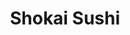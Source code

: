 ---
layout: place
title: "Shokai Sushi"
permalink: /iowa/fairfield/shokai-sushi.html
stateAbbr: IA
stateName: Iowa
cityName: Fairfield
place_id: ChIJ4bRp4Wtm5ocR7iMIC21T4uY
photos:
  - name: >-
      places/ChIJ4bRp4Wtm5ocR7iMIC21T4uY/photos/AeeoHcI4uAlkczYc0o7sPp4WjhvoOi5wB4NPzqfvl0JTgYbvJzFf9V3UlliVpKaDVP_BBU5VSe8E2yNiIsHoCtTyM1AK1JS5nOhHmeQXPePfU0Sg1NwhPWo_gLmkgFotAWMWZjEjfQSQSh3fJbzmI665rHtN4yYZrqovRQUli7eaac1Pp95K0WA2LJjgiwsTkR07rxq6fiJ0-lvvglj3DB_uXAHvfF_bmundJjqRdEnY6FpsenUxrFPNlN5C5DOXNKW-4tduuvSo0K3jQvZh7yIqXB1M42X2ZMciBFdHufXGn3tIh9I4J0YtHBc7A1pnddE9S9bhiVxOc-fNarKoHZLHMYmevgvnzsGQt9uHNje03FIu_R3ILkKa7SACBnrbW06jEaN5ktQHcw4PKG3Em0-XW23oK-iRkrUcNKPMvWHLIIu3qQ
    widthPx: 3024
    heightPx: 4032
    authorAttributions:
      - displayName: Seth Braun
        uri: https://maps.google.com/maps/contrib/101645856804644423771
        photoUri: >-
          https://lh3.googleusercontent.com/a-/ALV-UjUWVg_kdoQFmjAOQuhBwqEqL6sahpfCd6HasCmwVJP9xkteRr_2=s100-p-k-no-mo
    flagContentUri: >-
      https://www.google.com/local/imagery/report/?cb_client=maps_api_places.places_api&image_key=!1e10!2sCIHM0ogKEICAgICE24itEw&hl=en-US
    googleMapsUri: >-
      https://www.google.com/maps/place//data=!3m4!1e2!3m2!1sCIHM0ogKEICAgICE24itEw!2e10!4m2!3m1!1s0x87e6666be169b4e1:0xe6e2536d0b0823ee
  - name: >-
      places/ChIJ4bRp4Wtm5ocR7iMIC21T4uY/photos/AeeoHcJBx2LdF1dQdhrbdrLY3g9oKlHn53DbcNad-ynmyF9Ilf_wkQNtNDMVCIFasJDXdnMZsNptiN8LaBXF6A-EyvgztN61OQYDR9ZjoOFTYNG76nS5xgnH33AJ5oU6epodaDxmp6l_ryxR1GZBMImeR8Ve2P7_C563scrkcXh0aOouuQCWw3nJB7x94c6fJYEtli3-8bTpm4f4uYuegiR5qWvUDu9shUPf2eQNihc2QydWwBRyybFxMrF9E4fk4Q03t3C2qj8VpnqvEknyq-0GkvouP7dylSjcr9W5ceLA2zGRCf2skoaTnNil1vIPUaxfirmicrc5YhRKyeKaFxTyUw9NCRI5pMgccVJbD966oNtsAu81VpV86221NBB6bDMRacEY2ZncrvCj5oB0Ms_eLUte3TWkHgAMVkxkmJ9baZtr2OaX
    widthPx: 3264
    heightPx: 1836
    authorAttributions:
      - displayName: Andy Rodeffer
        uri: https://maps.google.com/maps/contrib/106084671647734499165
        photoUri: >-
          https://lh3.googleusercontent.com/a-/ALV-UjW2F5Gfctg-p7drPYX-YQ0fJ22WLEBFjw25mmaf5YARGQPDviPv=s100-p-k-no-mo
    flagContentUri: >-
      https://www.google.com/local/imagery/report/?cb_client=maps_api_places.places_api&image_key=!1e10!2sCIHM0ogKEICAgICEudH_5gE&hl=en-US
    googleMapsUri: >-
      https://www.google.com/maps/place//data=!3m4!1e2!3m2!1sCIHM0ogKEICAgICEudH_5gE!2e10!4m2!3m1!1s0x87e6666be169b4e1:0xe6e2536d0b0823ee
  - name: >-
      places/ChIJ4bRp4Wtm5ocR7iMIC21T4uY/photos/AeeoHcLnHjZloeG1HW-Sg8J_zgHbnAmmrnGmkFPEqMafeEUz6M3gopjVGdUaCIDATNh0j_EGERAayPeADlEmJzBCJ6vE07l5SzIVal6p-MmUqx-56hQcl-C7OVorqRRgSDE5F_G0V4IPfUTzxjRd4hKX_zBtj64-xlLUgED5sMoFVAyUTopvr3pQOqverL1PKR7M89BaBTqyZzXFn8K6MwxY90i0H9mOm24WNbJrNzUs_hRrMW_Sihx5wCSD0VXF_GnEUUlINMPnuxsbDn7oBm96N5VJrNw3_3__sQiKnTIF-gO1yf96wCQLOWzKrw0oEYbrbyEUyrs_DEMCHVeSvycGF2ciOpQASgCfV-E0Stn7FMeqfaJFDG4T24KEEdMcE0vADZLuJyOzSLrjgPELdU-eVzQaULydFpzJkFb4Tl32yLup5onH
    widthPx: 4032
    heightPx: 3024
    authorAttributions:
      - displayName: Trevor Hyde
        uri: https://maps.google.com/maps/contrib/100256585650354195030
        photoUri: >-
          https://lh3.googleusercontent.com/a/ACg8ocJXgJnwlbOi9SGLqeFUH6kI035CaU_sMg5Dj-nwtFzT2cklQA=s100-p-k-no-mo
    flagContentUri: >-
      https://www.google.com/local/imagery/report/?cb_client=maps_api_places.places_api&image_key=!1e10!2sCIHM0ogKEICAgIDPssqA4gE&hl=en-US
    googleMapsUri: >-
      https://www.google.com/maps/place//data=!3m4!1e2!3m2!1sCIHM0ogKEICAgIDPssqA4gE!2e10!4m2!3m1!1s0x87e6666be169b4e1:0xe6e2536d0b0823ee
  - name: >-
      places/ChIJ4bRp4Wtm5ocR7iMIC21T4uY/photos/AeeoHcKEQG90xRoYqHMDcynHXL0W4noOysxea8ih9NoLmu4DkexRMZjqDuFDEPXLocqhOhk-1jFR3tpeQv1121H1Gf78caH6bS4Lc51m7httD40G3u_Fjh-ldIJLtILzhOpwGFua2tKkI4UqGjb0d4DPYB8-CJHYpTcbr1ltq8jWOdpuJkk7jkQJse45jttin0en7SRwctXDvYtKgF5NyuZQ-tEXy85w4v7PXg4wjqTiGJ75eYhsWJ1lh0SS6VgbDLpR_-4CJ7XT1uFLmhD3d2166mQMPK1PxhoXMcOW_OS9WP9QVnK-1l3OByfTOIFkTFOYGehneTlFZ-bdoxzqhN8Xrrv6-YgZgFSlSI0I8qyEgstuPMuSD25eO0W9jf7aYIDpZntU8PT3J5PJiVe6WeuOP-nHIfpRE1-CmNjl7rxDpxInFw
    widthPx: 4032
    heightPx: 3024
    authorAttributions:
      - displayName: Rhonda Vaughn
        uri: https://maps.google.com/maps/contrib/114930703673317004588
        photoUri: >-
          https://lh3.googleusercontent.com/a-/ALV-UjWFNf0GywhRI951yk5cs3f2stfbg62_DZJTMx2gZZJJRcSX5JE=s100-p-k-no-mo
    flagContentUri: >-
      https://www.google.com/local/imagery/report/?cb_client=maps_api_places.places_api&image_key=!1e10!2sCIHM0ogKEICAgIC9m4i5aQ&hl=en-US
    googleMapsUri: >-
      https://www.google.com/maps/place//data=!3m4!1e2!3m2!1sCIHM0ogKEICAgIC9m4i5aQ!2e10!4m2!3m1!1s0x87e6666be169b4e1:0xe6e2536d0b0823ee
  - name: >-
      places/ChIJ4bRp4Wtm5ocR7iMIC21T4uY/photos/AeeoHcKTOkUGGQFor-A7h4W0Unz6U5dSHWbxeHyg7F9xK2YCU_Wl9kCT9dQungO3RaytQ6jdTsHwtux1BniJHbxyOVbwlOHbGypfonvXVGjQvDY5IeWUGQyTxV6lkNS9pC_P5fL_1rH19z_h4JAAOePENb8EnMniVj1KIMq5CZxPjNwQ5GT6HSHv5XyyPp_Rmsaux5YSmBZZJwLxB8fa3U1G27X4SHiq5rT1xkxDZrj4ACss8LwUtDQLpbdpsVx2vLbwIHZjlT7_vfcJEOjiyY8ltKpQZ5d2iNUK9oIUOdvLaLatiGkFAmebbJ7lVnImmehiINXPuSymdD7vxLlTEgjRb9U_s0WywL3KgoUfSXIMYqL-XjxOY2bz_DOmdOdh3bK7IvRDCMFIZaOutUaIiypss5Btue5w9R4hYB3dF6wIO8A
    widthPx: 3600
    heightPx: 4800
    authorAttributions:
      - displayName: Jo Greiner
        uri: https://maps.google.com/maps/contrib/109922646436098241802
        photoUri: >-
          https://lh3.googleusercontent.com/a-/ALV-UjVDlYarfUhbg7_atSJr_BqzopfNCpQxAk1abhfWBZARuzzwwJI=s100-p-k-no-mo
    flagContentUri: >-
      https://www.google.com/local/imagery/report/?cb_client=maps_api_places.places_api&image_key=!1e10!2sCIHM0ogKEICAgICTwe3OGg&hl=en-US
    googleMapsUri: >-
      https://www.google.com/maps/place//data=!3m4!1e2!3m2!1sCIHM0ogKEICAgICTwe3OGg!2e10!4m2!3m1!1s0x87e6666be169b4e1:0xe6e2536d0b0823ee
  - name: >-
      places/ChIJ4bRp4Wtm5ocR7iMIC21T4uY/photos/AeeoHcIzJMZ2n0wfe74FszakfqpBGOhBDCFPN5DKhOkowX00EMQECpHZ3v5PbUqUg48CEjBaMHMfskMmGOmpwMI028IjyeYDr2ajMKknGzq4HBSNmrWH9W2CpeOe0HtDK5GZgH5Muti4EHNiYkXi9_9viWzUj1m5P2-4xugolh9aktGvWIeY593Rq2tYo7yCt51mIcLSVZpkuXnSpz2iCjhm9qL9r5nhXfQHIkbf1CrSVgjzB4qLXLSTGSMzL7DkwB6v1YoocjJ_ehE6MCTtZ01Yh1LSxT-VC0anINVRROlkhvglL1XNRZWF3zOT9Bt6-xqyGveo-zmUKxpnQvHJN2yob04Gqxzcbfdurj7S589DatMP0HaHmtxWYNO9B-e2ILi3o9XB4vx-XRvf3YNMS7-osfWSQdaFrE-CeKZIiBQpWX-kYYz_
    widthPx: 4032
    heightPx: 3024
    authorAttributions:
      - displayName: Tim Engman
        uri: https://maps.google.com/maps/contrib/106335401895324753717
        photoUri: >-
          https://lh3.googleusercontent.com/a/ACg8ocLHY3JwpFVEUKYZe_qLIySAd_8KntLvf2JLkL6RlAYypC_51w=s100-p-k-no-mo
    flagContentUri: >-
      https://www.google.com/local/imagery/report/?cb_client=maps_api_places.places_api&image_key=!1e10!2sCIHM0ogKEICAgICE74jI7QE&hl=en-US
    googleMapsUri: >-
      https://www.google.com/maps/place//data=!3m4!1e2!3m2!1sCIHM0ogKEICAgICE74jI7QE!2e10!4m2!3m1!1s0x87e6666be169b4e1:0xe6e2536d0b0823ee
  - name: >-
      places/ChIJ4bRp4Wtm5ocR7iMIC21T4uY/photos/AeeoHcJapUWbIMvT37YqpHACSJY336la6XF7aS5DrpibVhcH-W6Rwd8LTXdr9i5BgHqQgMboLOULtbOUoqnB61oKoN6Om8XAdnkacRNlveETRl03Azyo3KWeQzCoSoGjAU_VaALfmEdVaUUatUVtmddvsQP1N-BGW-EPHRkT6heqe6GMBaRZYQ3zcKNKWpZ1M4y5ai_cebohAAEpWfa3ap7uV8zqUqSbYlveVGv7oUfglKYV5CLzhduFZfAtk8TN1HwaLn1rgIyESWecvFA3-8Y2f--IdnXW2QNUCLWwkGcmv45DeuQBlvG7qHJZ2g3P2yg9T_wDiZs7MWhU5245SE-JRIgWHoYf1DqXcuNs8ytB5gzBj768dfhPKTcHEl5RvBklNVsyPun-R-FVpqd4NsCgcOzzWpOLwsWQkoOT4nhzy-GZdF8c
    widthPx: 3024
    heightPx: 4032
    authorAttributions:
      - displayName: Seth Braun
        uri: https://maps.google.com/maps/contrib/101645856804644423771
        photoUri: >-
          https://lh3.googleusercontent.com/a-/ALV-UjUWVg_kdoQFmjAOQuhBwqEqL6sahpfCd6HasCmwVJP9xkteRr_2=s100-p-k-no-mo
    flagContentUri: >-
      https://www.google.com/local/imagery/report/?cb_client=maps_api_places.places_api&image_key=!1e10!2sCIHM0ogKEICAgICE24illwE&hl=en-US
    googleMapsUri: >-
      https://www.google.com/maps/place//data=!3m4!1e2!3m2!1sCIHM0ogKEICAgICE24illwE!2e10!4m2!3m1!1s0x87e6666be169b4e1:0xe6e2536d0b0823ee
  - name: >-
      places/ChIJ4bRp4Wtm5ocR7iMIC21T4uY/photos/AeeoHcL5z3UC2JuII9uCubS-WxcAasA_VdQCxqCeR5xC51Tul87btSrMOVIiM_BNZ52ZuzHP5ZmJjl3rRu6io89dZq6PRWrDAZqhlbsdSCmru6UFWTK8wP4mU5ay5mqGI62XF6DpM14i6BPyDDmKY3p6LXi36BmomIk92DbfnsJ0s0axHXVpbkGlCyAasIjg7Pio-abi22S4-J6AYISDBHml9mmrUNcB3KxFAyF7qmAD6R5A8wB0okvJiX89AfHWS1UhMV7-6IM5s1LglBmZPKvoEIw0z0XOb5QZgPG5Yz9NpgWGpe3EBgYNOgKIn7ArxSCmiiV_SjytdtiwpYm6Twd6M3FcCSJQrDmxt_V3MObuTYcYW5XrLM1tOf9bJlnbmLGaDvJ5HsIB0T90kidRXKvz5VKWrVbeRAqZ6ZeRcVyyZhp8yEMx
    widthPx: 4000
    heightPx: 3000
    authorAttributions:
      - displayName: Dũng Lý Trung
        uri: https://maps.google.com/maps/contrib/101255788377806266396
        photoUri: >-
          https://lh3.googleusercontent.com/a-/ALV-UjUqiaLXd82AEHVqhSpBOiG8Aq1k7Fxa8QI9rn_OCJFOpwx9plAl=s100-p-k-no-mo
    flagContentUri: >-
      https://www.google.com/local/imagery/report/?cb_client=maps_api_places.places_api&image_key=!1e10!2sCIHM0ogKEICAgID-uO_2ugE&hl=en-US
    googleMapsUri: >-
      https://www.google.com/maps/place//data=!3m4!1e2!3m2!1sCIHM0ogKEICAgID-uO_2ugE!2e10!4m2!3m1!1s0x87e6666be169b4e1:0xe6e2536d0b0823ee
  - name: >-
      places/ChIJ4bRp4Wtm5ocR7iMIC21T4uY/photos/AeeoHcKJQmtuiIbbKfUyvWtWp53l3cJQiMn2vZe_9ffRiDfT62dRiCvH7dLGRtYX8_tkOJZiH0GRl9iN4vFw8DtaMJtzZh1pdfj583BJDtz8tJ1PRGVqGJn7Fm4pOKxGQrwsnvB-A9v2YU-vLXAylpndmw3EcCgNmwk9hgRZt5UJWwOIFVO3-xrNMgSiPm3T1KNRkUxaYysJ2qkPdK3J0dVa_alrsbO6CMF1gSBH-FRf0nfmOuU1HOdB_1tr93Ydd__VTfXKYHPONocoujlBFcHERB5-KZDXCiATKh9YkzJWjt7phWYj9ZRbW-ZwiWluJC4_L4N2IffIy3pz6-beHJtLQFnPdJrX06_VsiIcEG2xuodHscIENs0042tFlp6OiZFsEd9q_V-9ceIhf0T8QAVu2wyE08UZsqwBOvSMJKzyowI
    widthPx: 1920
    heightPx: 1080
    authorAttributions:
      - displayName: Michael Fitzgerald
        uri: https://maps.google.com/maps/contrib/104019492750757168245
        photoUri: >-
          https://lh3.googleusercontent.com/a-/ALV-UjXyeKxNvlcZm-ro1wYevWO9iW72M_zEkRVoctNAVwkA1RO1TWFXBA=s100-p-k-no-mo
    flagContentUri: >-
      https://www.google.com/local/imagery/report/?cb_client=maps_api_places.places_api&image_key=!1e10!2sCIHM0ogKEICAgID45c2oLQ&hl=en-US
    googleMapsUri: >-
      https://www.google.com/maps/place//data=!3m4!1e2!3m2!1sCIHM0ogKEICAgID45c2oLQ!2e10!4m2!3m1!1s0x87e6666be169b4e1:0xe6e2536d0b0823ee
  - name: >-
      places/ChIJ4bRp4Wtm5ocR7iMIC21T4uY/photos/AeeoHcIPrwIrEs664ufKniUxQ2ikjZjsKSnFIT61cFpRJrJRc_Np4PUu__WswfkFnINADnGpM3sY9xAUz2dI99MLQOIcEuPdTMWTWA19F7bOQdpus0o3af3X7ntNt1PDQlKVLWb_tQCJ3sXMIwISIH9IXRNsMtLTGMZHwSr_eqJeIaAloZqA66uC69FI61wtla07No40lOrk6saPpjpMcuApnUIpT4e48JY4rRNk50MqcZz-ccz4aSWMyhr0Hhlo1t6WaXreBQRBf9_CafawiexsjyQTypKvajzGGRzZND57j0d5aBNUtzvkF7I5JZQorfkEWtsjJo3gsYlM_ZKSosL_XSyT6P6PwW68yCRiqMrQWaz0-UblvRUCee3iVdyJmEIYN8viKC3SS5VZKri8b_iih4c5BwZ5bxJR7MGjGsQqZsd2SQ
    widthPx: 3024
    heightPx: 4032
    authorAttributions:
      - displayName: Angela Eborg
        uri: https://maps.google.com/maps/contrib/100372248975622539899
        photoUri: >-
          https://lh3.googleusercontent.com/a-/ALV-UjWW_kJbaFdYfzCUJW7oLIAObi9GoCSt2W_V1zeAMQrniDLBbyQv=s100-p-k-no-mo
    flagContentUri: >-
      https://www.google.com/local/imagery/report/?cb_client=maps_api_places.places_api&image_key=!1e10!2sCIHM0ogKEICAgIC1pPGqHA&hl=en-US
    googleMapsUri: >-
      https://www.google.com/maps/place//data=!3m4!1e2!3m2!1sCIHM0ogKEICAgIC1pPGqHA!2e10!4m2!3m1!1s0x87e6666be169b4e1:0xe6e2536d0b0823ee
address: 51 N 2nd St, Fairfield, IA 52556, USA
street: 51 N 2nd St
city: Fairfield
state: IA
zip: '52556'
country: USA
neighborhood: null
latitude: '41.007215'
longitude: '-91.964835'
accessibility_options:
  wheelchairAccessibleParking: true
  wheelchairAccessibleEntrance: true
  wheelchairAccessibleRestroom: true
  wheelchairAccessibleSeating: true
business_status: OPERATIONAL
name: Shokai Sushi
google_maps_links:
  directionsUri: >-
    https://www.google.com/maps/dir//''/data=!4m7!4m6!1m1!4e2!1m2!1m1!1s0x87e6666be169b4e1:0xe6e2536d0b0823ee!3e0
  placeUri: https://maps.google.com/?cid=16636951701261657070
  writeAReviewUri: >-
    https://www.google.com/maps/place//data=!4m3!3m2!1s0x87e6666be169b4e1:0xe6e2536d0b0823ee!12e1
  reviewsUri: >-
    https://www.google.com/maps/place//data=!4m4!3m3!1s0x87e6666be169b4e1:0xe6e2536d0b0823ee!9m1!1b1
  photosUri: >-
    https://www.google.com/maps/place//data=!4m3!3m2!1s0x87e6666be169b4e1:0xe6e2536d0b0823ee!10e5
primary_type: Sushi Restaurant
opening_hours:
  regular: null
  current: null
secondary_opening_hours:
  regular:
    weekdayDescriptions: null
    type: null
  current:
    weekdayDescriptions: null
    type: null
phone: (641) 469-3277
price_level: PRICE_LEVEL_MODERATE
price_range: $20 &ndash; $30
rating: '4.5'
rating_count: 400
website: https://m.facebook.com/shokaisushi/
description: null
reviews:
  - name: >-
      places/ChIJ4bRp4Wtm5ocR7iMIC21T4uY/reviews/ChZDSUhNMG9nS0VJQ0FnSURQc3NxQUlnEAE
    relativePublishTimeDescription: 4 months ago
    rating: 1
    text:
      text: >-
        To start, the restaurant smells like a dive bar bathroom. In retrospect
        that should have been enough of a red flag. But my main grievance is the
        laughably absurd portions of fish included in their rolls which are
        priced comparably with decent sushi places in, say, Chicago. The rainbow
        roll was not as advertised, only had some white fish on the top and the
        most meager fillet of eel inside. If you’re in Fairfield and craving
        sushi, cook a cup of rice and drizzle some fish sauce on it—you’ll save
        about $30, taste more fish, get the same amount of rice, and hopefully
        won’t have to smell a filthy toilet while you do it.
      languageCode: en
    originalText:
      text: >-
        To start, the restaurant smells like a dive bar bathroom. In retrospect
        that should have been enough of a red flag. But my main grievance is the
        laughably absurd portions of fish included in their rolls which are
        priced comparably with decent sushi places in, say, Chicago. The rainbow
        roll was not as advertised, only had some white fish on the top and the
        most meager fillet of eel inside. If you’re in Fairfield and craving
        sushi, cook a cup of rice and drizzle some fish sauce on it—you’ll save
        about $30, taste more fish, get the same amount of rice, and hopefully
        won’t have to smell a filthy toilet while you do it.
      languageCode: en
    authorAttribution:
      displayName: Trevor Hyde
      uri: https://www.google.com/maps/contrib/100256585650354195030/reviews
      photoUri: >-
        https://lh3.googleusercontent.com/a/ACg8ocJXgJnwlbOi9SGLqeFUH6kI035CaU_sMg5Dj-nwtFzT2cklQA=s128-c0x00000000-cc-rp-mo-ba2
    publishTime: '2024-11-30T18:42:07.763278Z'
    flagContentUri: >-
      https://www.google.com/local/review/rap/report?postId=ChZDSUhNMG9nS0VJQ0FnSURQc3NxQUlnEAE&d=17924085&t=1
    googleMapsUri: >-
      https://www.google.com/maps/reviews/data=!4m6!14m5!1m4!2m3!1sChZDSUhNMG9nS0VJQ0FnSURQc3NxQUlnEAE!2m1!1s0x87e6666be169b4e1:0xe6e2536d0b0823ee
  - name: >-
      places/ChIJ4bRp4Wtm5ocR7iMIC21T4uY/reviews/ChZDSUhNMG9nS0VJQ0FnTUR3MDRHRkdnEAE
    relativePublishTimeDescription: 2 weeks ago
    rating: 5
    text:
      text: >-
        I’ve been coming here for years and it is my favorite. The owner does a
        great job of mixing it up with awesome specials and some of the freshest
        fish to be found.
      languageCode: en
    originalText:
      text: >-
        I’ve been coming here for years and it is my favorite. The owner does a
        great job of mixing it up with awesome specials and some of the freshest
        fish to be found.
      languageCode: en
    authorAttribution:
      displayName: Landon
      uri: https://www.google.com/maps/contrib/106669971914649597645/reviews
      photoUri: >-
        https://lh3.googleusercontent.com/a/ACg8ocLM8-QSho0MNRxHF3FPFesLKe6i7NHE-P8Y98jEx_kXTJ663A=s128-c0x00000000-cc-rp-mo-ba2
    publishTime: '2025-03-28T03:40:29.740267Z'
    flagContentUri: >-
      https://www.google.com/local/review/rap/report?postId=ChZDSUhNMG9nS0VJQ0FnTUR3MDRHRkdnEAE&d=17924085&t=1
    googleMapsUri: >-
      https://www.google.com/maps/reviews/data=!4m6!14m5!1m4!2m3!1sChZDSUhNMG9nS0VJQ0FnTUR3MDRHRkdnEAE!2m1!1s0x87e6666be169b4e1:0xe6e2536d0b0823ee
  - name: >-
      places/ChIJ4bRp4Wtm5ocR7iMIC21T4uY/reviews/ChZDSUhNMG9nS0VJQ0FnTURBczZyY2FBEAE
    relativePublishTimeDescription: 2 months ago
    rating: 5
    text:
      text: >-
        I had a very enjoyable experience here. I was seated in a timely manner.
        The environment was clean and there were a medium amount of people
        present in various booths and tables. Not too busy, and not too empty.
        The menu was very clear and easy to understand, with many choices of
        food items ranging from appetizers, sides, meals, rolls, drinks, and
        desserts. Once I ordered there was a short wait for my food, not too
        short, but also not too long. Being by myself gave me time to appreciate
        the ambiance and see that the wait staff were very skilled in taking
        care of customers. My food tasted great, and checking out was very
        simple.
      languageCode: en
    originalText:
      text: >-
        I had a very enjoyable experience here. I was seated in a timely manner.
        The environment was clean and there were a medium amount of people
        present in various booths and tables. Not too busy, and not too empty.
        The menu was very clear and easy to understand, with many choices of
        food items ranging from appetizers, sides, meals, rolls, drinks, and
        desserts. Once I ordered there was a short wait for my food, not too
        short, but also not too long. Being by myself gave me time to appreciate
        the ambiance and see that the wait staff were very skilled in taking
        care of customers. My food tasted great, and checking out was very
        simple.
      languageCode: en
    authorAttribution:
      displayName: Jonathan S
      uri: https://www.google.com/maps/contrib/114221967261661623531/reviews
      photoUri: >-
        https://lh3.googleusercontent.com/a-/ALV-UjVjjIetPffjbyr6dKtNt8OdHLXZ2uPLfFoHuvOKv-bC1EgspizlUA=s128-c0x00000000-cc-rp-mo-ba5
    publishTime: '2025-02-11T17:47:53.982878Z'
    flagContentUri: >-
      https://www.google.com/local/review/rap/report?postId=ChZDSUhNMG9nS0VJQ0FnTURBczZyY2FBEAE&d=17924085&t=1
    googleMapsUri: >-
      https://www.google.com/maps/reviews/data=!4m6!14m5!1m4!2m3!1sChZDSUhNMG9nS0VJQ0FnTURBczZyY2FBEAE!2m1!1s0x87e6666be169b4e1:0xe6e2536d0b0823ee
  - name: >-
      places/ChIJ4bRp4Wtm5ocR7iMIC21T4uY/reviews/ChZDSUhNMG9nS0VJQ0FnSUNfamNqRVlBEAE
    relativePublishTimeDescription: 2 months ago
    rating: 1
    text:
      text: >-
        Not returning. My family and I arrived about 5:45pm for my birthday. We
        ordered simple easy food to make. One sushi roll, sashimi, chicken wings
        and dumplings. The service lacks adequate coverage to accommodate a
        large crowd of guests in the restaurant. It took 45 minutes to get a
        Godzilla Roll and sashimi. Another 20 minutes goes by and the remainder
        of our food had still not showed up. We were told by the waitress that
        the remainder of our meal would be right up when my roll and sashimi
        showed up. Disappointed with the service my family and I left. The
        waitress had the nerve to ask my parents to pay for the entire meal even
        though we did not have the rest of our food. It seemed reluctant that we
        only paid for what we were served. Atmosphere is too packed. Not enough
        space to get around tables. Their previous location had adequate seating
        and service. The bar got better service than the rest of the restaurant.
        Never again.
      languageCode: en
    originalText:
      text: >-
        Not returning. My family and I arrived about 5:45pm for my birthday. We
        ordered simple easy food to make. One sushi roll, sashimi, chicken wings
        and dumplings. The service lacks adequate coverage to accommodate a
        large crowd of guests in the restaurant. It took 45 minutes to get a
        Godzilla Roll and sashimi. Another 20 minutes goes by and the remainder
        of our food had still not showed up. We were told by the waitress that
        the remainder of our meal would be right up when my roll and sashimi
        showed up. Disappointed with the service my family and I left. The
        waitress had the nerve to ask my parents to pay for the entire meal even
        though we did not have the rest of our food. It seemed reluctant that we
        only paid for what we were served. Atmosphere is too packed. Not enough
        space to get around tables. Their previous location had adequate seating
        and service. The bar got better service than the rest of the restaurant.
        Never again.
      languageCode: en
    authorAttribution:
      displayName: Erin Harris
      uri: https://www.google.com/maps/contrib/114077903693623464523/reviews
      photoUri: >-
        https://lh3.googleusercontent.com/a-/ALV-UjWnX3GUyRSNJfDB0SXYAqHRPJ2eX5-mL95ZVgo0zSnlMe0kRwB6Dw=s128-c0x00000000-cc-rp-mo-ba3
    publishTime: '2025-01-18T01:35:09.467507Z'
    flagContentUri: >-
      https://www.google.com/local/review/rap/report?postId=ChZDSUhNMG9nS0VJQ0FnSUNfamNqRVlBEAE&d=17924085&t=1
    googleMapsUri: >-
      https://www.google.com/maps/reviews/data=!4m6!14m5!1m4!2m3!1sChZDSUhNMG9nS0VJQ0FnSUNfamNqRVlBEAE!2m1!1s0x87e6666be169b4e1:0xe6e2536d0b0823ee
  - name: >-
      places/ChIJ4bRp4Wtm5ocR7iMIC21T4uY/reviews/ChZDSUhNMG9nS0VJQ0FnSURvbExLYU53EAE
    relativePublishTimeDescription: 6 years ago
    rating: 4
    text:
      text: >-
        PROS:

        1. Great sushi for a small town in Iowa

        2. Food generally meets and sometimes exceeds expectations


        CONS: (Measuring against their own best standards)

        1. Service is inconsistent. Has been great and mediocre.

        2. While the food is good, it isn't always great.


        I could have gone 5 stars purely from the perspective of good Sushi in
        Southeast Iowa. Where else are you going to get this? Ottumwa? Mt.
        Pleasant? No way.


        But I think that Shokai could execute more consistently.

        I will continue to go back when I visit FF.
      languageCode: en
    originalText:
      text: >-
        PROS:

        1. Great sushi for a small town in Iowa

        2. Food generally meets and sometimes exceeds expectations


        CONS: (Measuring against their own best standards)

        1. Service is inconsistent. Has been great and mediocre.

        2. While the food is good, it isn't always great.


        I could have gone 5 stars purely from the perspective of good Sushi in
        Southeast Iowa. Where else are you going to get this? Ottumwa? Mt.
        Pleasant? No way.


        But I think that Shokai could execute more consistently.

        I will continue to go back when I visit FF.
      languageCode: en
    authorAttribution:
      displayName: Seth Braun
      uri: https://www.google.com/maps/contrib/101645856804644423771/reviews
      photoUri: >-
        https://lh3.googleusercontent.com/a-/ALV-UjUWVg_kdoQFmjAOQuhBwqEqL6sahpfCd6HasCmwVJP9xkteRr_2=s128-c0x00000000-cc-rp-mo-ba4
    publishTime: '2019-03-13T16:12:37.018868Z'
    flagContentUri: >-
      https://www.google.com/local/review/rap/report?postId=ChZDSUhNMG9nS0VJQ0FnSURvbExLYU53EAE&d=17924085&t=1
    googleMapsUri: >-
      https://www.google.com/maps/reviews/data=!4m6!14m5!1m4!2m3!1sChZDSUhNMG9nS0VJQ0FnSURvbExLYU53EAE!2m1!1s0x87e6666be169b4e1:0xe6e2536d0b0823ee
parking_options:
  freeParkingLot: true
  freeStreetParking: true
  valetParking: false
payment_options:
  acceptsCreditCards: true
  acceptsCashOnly: false
allow_dogs: null
curbside_pickup: null
delivery: null
dine_in: true
good_for_children: null
good_for_groups: true
good_for_sports: null
live_music: false
menu_for_children: false
outdoor_seating: true
reservable: null
restroom: true
serves_beer: true
serves_breakfast: false
serves_brunch: false
serves_cocktails: true
serves_coffee: false
serves_dinner: true
serves_dessert: true
serves_lunch: true
serves_vegetarian_food: null
serves_wine: true
takeout: true

---